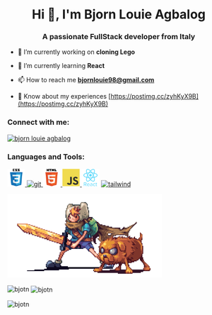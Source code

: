 <h1 align="center">Hi 👋, I'm Bjorn Louie Agbalog</h1>
<h3 align="center">A passionate FullStack developer from Italy</h3>

- 🔭 I’m currently working on **cloning Lego**

- 🌱 I’m currently learning **React**

- 📫 How to reach me **bjornlouie98@gmail.com**

- 📄 Know about my experiences [https://postimg.cc/zyhKyX9B](https://postimg.cc/zyhKyX9B)

<h3 align="left">Connect with me:</h3>
<p align="left">
<a href="[https://linkedin.com/in/bjorn louie agbalog](https://www.linkedin.com/in/bjorn-louie-agbalog-98204b160/)" target="blank"><img align="center" src="https://raw.githubusercontent.com/rahuldkjain/github-profile-readme-generator/master/src/images/icons/Social/linked-in-alt.svg" alt="bjorn louie agbalog" height="30" width="40" /></a>
</p>

<h3 align="left">Languages and Tools:</h3>
<p align="left"> <a href="https://www.w3schools.com/css/" target="_blank" rel="noreferrer"> <img src="https://raw.githubusercontent.com/devicons/devicon/master/icons/css3/css3-original-wordmark.svg" alt="css3" width="40" height="40"/> </a> <a href="https://git-scm.com/" target="_blank" rel="noreferrer"> <img src="https://www.vectorlogo.zone/logos/git-scm/git-scm-icon.svg" alt="git" width="40" height="40"/> </a> <a href="https://www.w3.org/html/" target="_blank" rel="noreferrer"> <img src="https://raw.githubusercontent.com/devicons/devicon/master/icons/html5/html5-original-wordmark.svg" alt="html5" width="40" height="40"/> </a> <a href="https://developer.mozilla.org/en-US/docs/Web/JavaScript" target="_blank" rel="noreferrer"> <img src="https://raw.githubusercontent.com/devicons/devicon/master/icons/javascript/javascript-original.svg" alt="javascript" width="40" height="40"/> </a><img src="https://raw.githubusercontent.com/devicons/devicon/master/icons/react/react-original-wordmark.svg" alt="react" width="40" height="40"/> </a> <a href="https://tailwindcss.com/" target="_blank" rel="noreferrer"> <img src="https://www.vectorlogo.zone/logos/tailwindcss/tailwindcss-icon.svg" alt="tailwind" width="40" height="40"/> </a> </p>
<img src="https://github.com/selimdoyranli/selimdoyranli/blob/master/preview.gif" width="350" />

<p><img align="left" src="https://github-readme-stats.vercel.app/api/top-langs?username=bjotn&show_icons=true&locale=en&layout=compact" alt="bjotn" /></p>

<p>&nbsp;<img align="center" src="https://github-readme-stats.vercel.app/api?username=bjotn&show_icons=true&locale=en" alt="bjotn" /></p>

<p><img align="center" src="https://github-readme-streak-stats.herokuapp.com/?user=bjotn&" alt="bjotn" /></p>
